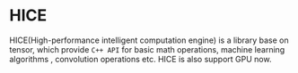 # HICE

HICE(High-performance intelligent computation engine) is a library base on tensor, which provide `C++ API` for basic math operations, machine learning algorithms , convolution operations etc. HICE is also support GPU now.

